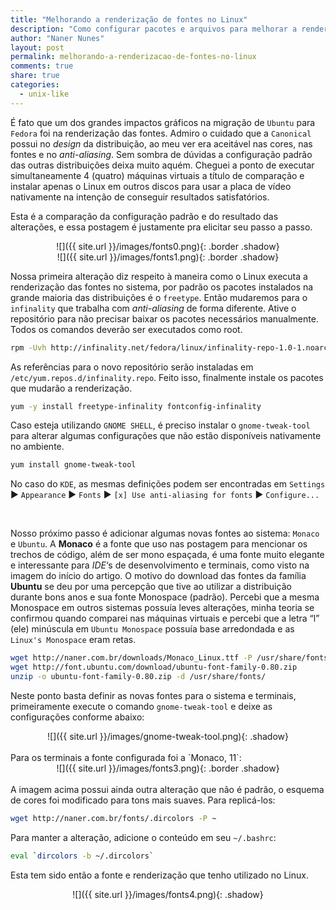 ```yaml
---
title: "Melhorando a renderização de fontes no Linux"
description: "Como configurar pacotes e arquivos para melhorar a renderização"
author: "Naner Nunes"
layout: post
permalink: melhorando-a-renderizacao-de-fontes-no-linux
comments: true
share: true
categories:
  - unix-like
---
```


É fato que um dos grandes impactos gráficos na migração de `Ubuntu` para `Fedora` foi na renderização das fontes. Admiro o cuidado que a `Canonical` possui no *design* da distribuição, ao meu ver era aceitável nas cores, nas fontes e no *anti-aliasing*. Sem sombra de dúvidas a configuração padrão das outras distribuições deixa muito aquém.<!--more--> Cheguei a ponto de executar simultaneamente 4 (quatro) máquinas virtuais a título de comparação e instalar apenas o Linux em outros discos para usar a placa de vídeo nativamente na intenção de conseguir resultados satisfatórios.

Esta é a comparação da configuração padrão e do resultado das alterações, e essa postagem é justamente pra elicitar seu passo a passo.

<center><div markdown="1">
![]({{ site.url }}/images/fonts0.png){: .border .shadow}
</div></center>

<center><div markdown="1">
![]({{ site.url }}/images/fonts1.png){: .border .shadow}
</div></center>

Nossa primeira alteração diz respeito à maneira como o Linux executa a renderização das fontes no sistema, por padrão os pacotes instalados na grande maioria das distribuições é o `freetype`. Então mudaremos para o `infinality` que trabalha com *anti-aliasing* de forma diferente. Ative o repositório para não precisar baixar os pacotes necessários manualmente. Todos os comandos deverão ser executados como root.

``` bash
rpm -Uvh http://infinality.net/fedora/linux/infinality-repo-1.0-1.noarch.rpm
```

As referências para o novo repositório serão instaladas em `/etc/yum.repos.d/infinality.repo`. Feito isso, finalmente instale os pacotes que mudarão a renderização.

``` bash
yum -y install freetype-infinality fontconfig-infinality
```

Caso esteja utilizando `GNOME SHELL`, é preciso instalar o `gnome-tweak-tool` para alterar algumas configurações que não estão disponíveis nativamente no ambiente.

``` bash
yum install gnome-tweak-tool
```

No caso do `KDE`, as mesmas definições podem ser encontradas em `Settings` &#9658; `Appearance` &#9658; `Fonts` &#9658; `[x] Use anti-aliasing for fonts` &#9658; `Configure...`

<br />

Nosso próximo passo é adicionar algumas novas fontes ao sistema: `Monaco` e `Ubuntu`. A **Monaco** é a fonte que uso nas postagem para mencionar os trechos de código, além de ser mono espaçada, é uma fonte muito elegante e interessante para *IDE*&#8216;s de desenvolvimento e terminais, como visto na imagem do início do artigo. O motivo do download das fontes da família **Ubuntu** se deu por uma percepção que tive ao utilizar a distribuição durante bons anos e sua fonte Monospace (padrão). Percebi que a mesma Monospace em outros sistemas possuía leves alterações, minha teoria se confirmou quando comparei nas máquinas virtuais e percebi que a letra &#8220;l&#8221; (ele) minúscula em `Ubuntu Monospace` possuía base arredondada e as `Linux's Monospace` eram retas.

``` bash
wget http://naner.com.br/downloads/Monaco_Linux.ttf -P /usr/share/fonts/
wget http://font.ubuntu.com/download/ubuntu-font-family-0.80.zip
unzip -o ubuntu-font-family-0.80.zip -d /usr/share/fonts/
```

Neste ponto basta definir as novas fontes para o sistema e terminais, primeiramente execute o comando `gnome-tweak-tool` e deixe as configurações conforme abaixo:  
<center><span markdown="1">
![]({{ site.url }}/images/gnome-tweak-tool.png){: .shadow}
</span></center>

<br />
Para os terminais a fonte configurada foi a `Monaco, 11`:
<center><span markdown="1">
![]({{ site.url }}/images/fonts3.png){: .border .shadow}
</span></center>

<br />
A imagem acima possui ainda outra alteração que não é padrão, o esquema de cores foi modificado para tons mais suaves. Para replicá-los:

``` bash
wget http://naner.com.br/fonts/.dircolors -P ~
```

Para manter a alteração, adicione o conteúdo em seu `~/.bashrc`:

``` bash
eval `dircolors -b ~/.dircolors`
```

Esta tem sido então a fonte e renderização que tenho utilizado no Linux.
<center><span markdown="1">
![]({{ site.url }}/images/fonts4.png){: .shadow}
</span></center>